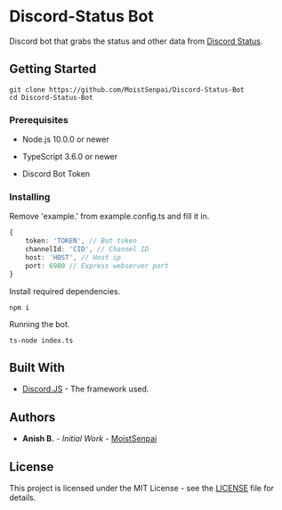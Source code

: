 # Discord-Status Bot

Discord bot that grabs the status and other data from [Discord Status](https://status.discordapp.com/). 


## Getting Started

```
git clone https://github.com/MoistSenpai/Discord-Status-Bot
cd Discord-Status-Bot
```

### Prerequisites

* Node.js 10.0.0 or newer

* TypeScript 3.6.0 or newer

* Discord Bot Token

### Installing

Remove 'example.' from example.config.ts and fill it in.
```ts
{
	token: 'TOKEN', // Bot token
	channelId: 'CID', // Channel ID
	host: 'HOST', // Host ip
	port: 6980 // Express webserver port
}
```

Install required dependencies.

```
npm i
```

Running the bot.

```
ts-node index.ts
```

## Built With

* [Discord.JS](https://github.com/discordjs/discord.js/) - The framework used.

## Authors

* **Anish B.** - *Initial Work* - [MoistSenpai](https://github.com/MoistSenpai)

## License

This project is licensed under the MIT License - see the [LICENSE](LICENSE) file for details.
